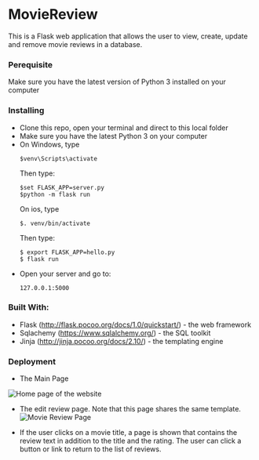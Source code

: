 # MovieReview
This is a Flask web application that allows the user to view, create, update and remove movie reviews in a database. 

### Perequisite
Make sure you have the latest version of Python 3 installed on your computer

### Installing
<ul>
  <li> Clone this repo, open your terminal and direct to this local folder</li>
  <li> Make sure you have the latest Python 3 on your computer </li>
  <li> On Windows, type 
  
  ```
  $venv\Scripts\activate
  ```
  
  Then type: 
  ```
  $set FLASK_APP=server.py
  $python -m flask run
  ```
  
  On ios, type 
  ```
  $. venv/bin/activate
  ```
  Then type:
  ```
  $ export FLASK_APP=hello.py
  $ flask run
  ```
  </li>
  
  <li>Open your server and go to:
  
  ```
  127.0.0.1:5000
  ```
  
  </li>
  
</ul>

### Built With:
* Flask (http://flask.pocoo.org/docs/1.0/quickstart/) - the web framework
* Sqlachemy (https://www.sqlalchemy.org/) - the SQL toolkit
* Jinja (http://jinja.pocoo.org/docs/2.10/) - the templating engine

### Deployment 

* The Main Page 

![Home page of the website](image/mainpage)

* The edit review page. Note that this page shares the same template.
![Movie Review Page](image/movie)

* If the user clicks on a movie title, a page is shown that contains the review text in addition to the title and the rating. The user can click a button or link to return to the list of reviews.
 
